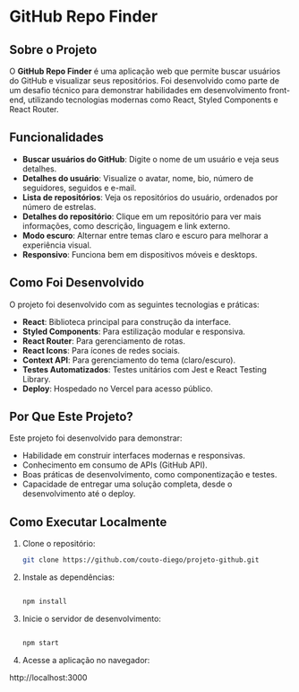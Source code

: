 # GitHub Repo Finder

## Sobre o Projeto

O **GitHub Repo Finder** é uma aplicação web que permite buscar usuários do GitHub e visualizar seus repositórios. Foi desenvolvido como parte de um desafio técnico para demonstrar habilidades em desenvolvimento front-end, utilizando tecnologias modernas como React, Styled Components e React Router.

## Funcionalidades

- **Buscar usuários do GitHub**: Digite o nome de um usuário e veja seus detalhes.
- **Detalhes do usuário**: Visualize o avatar, nome, bio, número de seguidores, seguidos e e-mail.
- **Lista de repositórios**: Veja os repositórios do usuário, ordenados por número de estrelas.
- **Detalhes do repositório**: Clique em um repositório para ver mais informações, como descrição, linguagem e link externo.
- **Modo escuro**: Alternar entre temas claro e escuro para melhorar a experiência visual.
- **Responsivo**: Funciona bem em dispositivos móveis e desktops.

## Como Foi Desenvolvido

O projeto foi desenvolvido com as seguintes tecnologias e práticas:

- **React**: Biblioteca principal para construção da interface.
- **Styled Components**: Para estilização modular e responsiva.
- **React Router**: Para gerenciamento de rotas.
- **React Icons**: Para ícones de redes sociais.
- **Context API**: Para gerenciamento do tema (claro/escuro).
- **Testes Automatizados**: Testes unitários com Jest e React Testing Library.
- **Deploy**: Hospedado no Vercel para acesso público.

## Por Que Este Projeto?

Este projeto foi desenvolvido para demonstrar:
- Habilidade em construir interfaces modernas e responsivas.
- Conhecimento em consumo de APIs (GitHub API).
- Boas práticas de desenvolvimento, como componentização e testes.
- Capacidade de entregar uma solução completa, desde o desenvolvimento até o deploy.

## Como Executar Localmente

1. Clone o repositório:
   ```bash
   git clone https://github.com/couto-diego/projeto-github.git

2. Instale as dependências:

    ```bash

    npm install

3. Inicie o servidor de desenvolvimento:

    ```bash

    npm start

4. Acesse a aplicação no navegador:

http://localhost:3000